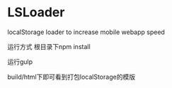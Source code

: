 # LSLoader
localStorage loader to increase mobile webapp speed

运行方式 
根目录下npm install

运行gulp 
 
build/html下即可看到打包localStorage的模版

